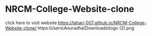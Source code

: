 # NRCM-College-Website-clone
click here to visit website:https://lahari-007.github.io/NRCM-College-Website-clone/
 https:\Users\Anuradha\Downloads\logo (2).png

